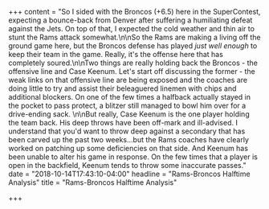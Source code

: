 +++
content = "So I sided with the Broncos (+6.5) here in the SuperContest, expecting a bounce-back from Denver after suffering a humiliating defeat against the Jets. On top of that, I expected the cold weather and thin air to stunt the Rams attack somewhat.\n\nSo the Rams are making a living off the ground game here, but the Broncos defense has played _just_ _well enough_ to keep their team in the game. Really, it's the offense here that has completely soured.\n\nTwo things are really holding back the Broncos - the offensive line and Case Keenum. Let's start off discussing the former - the weak links on that offensive line are being exposed and the coaches are doing little to try and assist their beleaguered linemen with chips and additional blockers. On one of the few times a halfback actually stayed in the pocket to pass protect, a blitzer still managed to bowl him over for a drive-ending sack. \n\nBut really, Case Keenum is the one player holding the team back. His deep throws have been off-mark and ill-advised. I understand that you'd want to throw deep against a secondary that has been carved up the past two weeks...but the Rams coaches have clearly worked on patching up some deficiencies on that side. And Keenum has been unable to alter his game in response. On the few times that a player is open in the backfield, Keenum tends to throw some inaccurate passes."
date = "2018-10-14T17:43:10-04:00"
headline = "Rams-Broncos Halftime Analysis"
title = "Rams-Broncos Halftime Analysis"

+++
